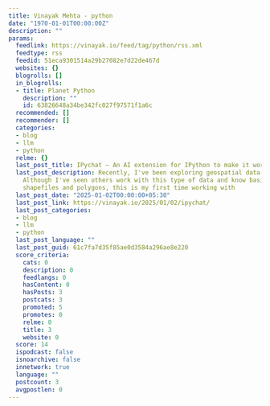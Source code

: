 ```yaml
---
title: Vinayak Mehta - python
date: "1970-01-01T00:00:00Z"
description: ""
params:
  feedlink: https://vinayak.io/feed/tag/python/rss.xml
  feedtype: rss
  feedid: 51eca9301514a29b27082e7d22de467d
  websites: {}
  blogrolls: []
  in_blogrolls:
  - title: Planet Python
    description: ""
    id: 63826648a34be342fc027f97571f1a6c
  recommended: []
  recommender: []
  categories:
  - blog
  - llm
  - python
  relme: {}
  last_post_title: IPychat — An AI extension for IPython to make it work like Cursor
  last_post_description: Recently, I've been exploring geospatial data about Paris.
    Although I've seen others work with this type of data and know basic terms like
    shapefiles and polygons, this is my first time working with
  last_post_date: "2025-01-02T00:00:00+05:30"
  last_post_link: https://vinayak.io/2025/01/02/ipychat/
  last_post_categories:
  - blog
  - llm
  - python
  last_post_language: ""
  last_post_guid: 61c7fa7d35f85ae0d3584a296ae8e220
  score_criteria:
    cats: 0
    description: 0
    feedlangs: 0
    hasContent: 0
    hasPosts: 3
    postcats: 3
    promoted: 5
    promotes: 0
    relme: 0
    title: 3
    website: 0
  score: 14
  ispodcast: false
  isnoarchive: false
  innetwork: true
  language: ""
  postcount: 3
  avgpostlen: 0
---
```

